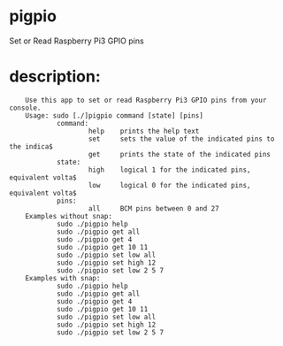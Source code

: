 # pigpio
Set or Read Raspberry Pi3 GPIO pins

# description:
        Use this app to set or read Raspberry Pi3 GPIO pins from your console.
        Usage: sudo [./]pigpio command [state] [pins]   
                command:
                        help    prints the help text 
                        set     sets the value of the indicated pins to the indica$
                        get     prints the state of the indicated pins           
                state:
                        high    logical 1 for the indicated pins, equivalent volta$
                        low     logical 0 for the indicated pins, equivalent volta$
                pins:
                        all     BCM pins between 0 and 27 
        Examples without snap:   
                sudo ./pigpio help    
                sudo ./pigpio get all   
                sudo ./pigpio get 4   
                sudo ./pigpio get 10 11   
                sudo ./pigpio set low all   
                sudo ./pigpio set high 12
                sudo ./pigpio set low 2 5 7
        Examples with snap:   
                sudo ./pigpio help    
                sudo ./pigpio get all   
                sudo ./pigpio get 4   
                sudo ./pigpio get 10 11   
                sudo ./pigpio set low all   
                sudo ./pigpio set high 12
                sudo ./pigpio set low 2 5 7
